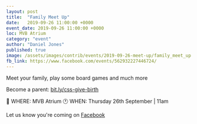 ```yaml
---
layout: post
title:  "Family Meet Up"
date:   2019-09-26 11:00:00 +0000
event_date: 2019-09-26 11:00:00 +0000
loc: MVB Atrium
category: "event"
author: "Daniel Jones"
published: true
image: /assets/images/contrib/events/2019-09-26-meet-up/family_meet_up.png
fb_link: https://www.facebook.com/events/562932227446724/
---
```


Meet your family, play some board games and much more

Become a parent: [bit.ly/css-give-birth](https://bit.ly/css-give-birth)

📍 WHERE: MVB Atrium
🕐 WHEN: Thursday 26th September | 11am

Let us know you're coming on [Facebook](https://www.facebook.com/events/562932227446724/)

